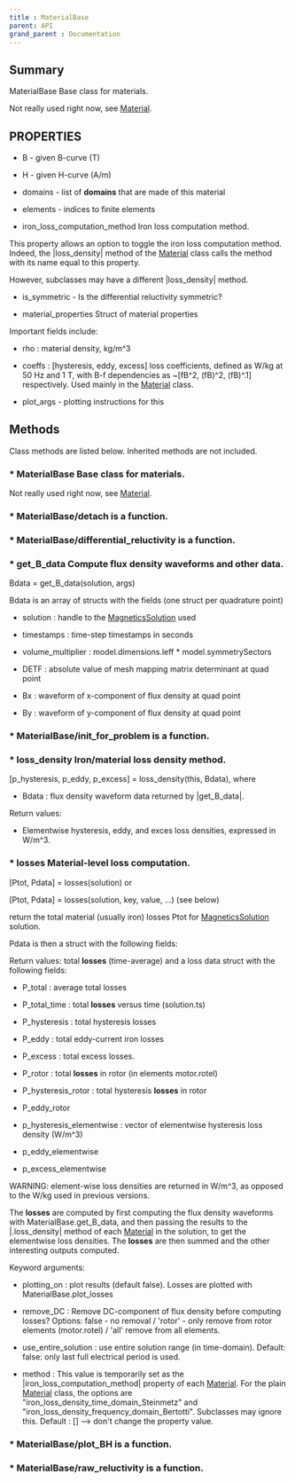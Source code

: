 ```yaml
---
title : MaterialBase
parent: API
grand_parent : Documentation
---
```

## Summary
MaterialBase Base class for materials.

Not really used right now, see [Material](Material.html).
## PROPERTIES
* B - given B-curve (T)

* H - given H-curve (A/m)

* domains - list of **domains** that are made of this material

* elements - indices to finite elements

* iron_loss_computation_method Iron loss computation method.

This property allows an option to toggle the iron loss
computation method. Indeed, the |loss_density| method of the
[Material](Material.html) class calls the method with its name equal to this
property.

However, subclasses may have a different |loss_density| method.

* is_symmetric - Is the differential reluctivity symmetric?

* material_properties Struct of material properties

Important fields include:

* rho : material density, kg/m^3

* coeffs : [hysteresis, eddy, excess] loss coefficients,
defined as W/kg at 50 Hz and 1 T, with B-f dependencies as
~[fB^2, (fB)^2, (fB)^.1] respectively. Used mainly in the
[Material](Material.html) class.

* plot_args - plotting instructions for this

## Methods
Class methods are listed below. Inherited methods are not included.
### * MaterialBase Base class for materials.

Not really used right now, see [Material](Material.html).

### * MaterialBase/detach is a function.

### * MaterialBase/differential_reluctivity is a function.

### * get_B_data Compute flux density waveforms and other data.

Bdata = get_B_data(solution, args)

Bdata is an array of structs with the fields (one struct per quadrature
point)

* solution : handle to the [MagneticsSolution](MagneticsSolution.html) used

* timestamps : time-step timestamps in seconds

* volume_multiplier : model.dimensions.leff * model.symmetrySectors

* DETF : absolute value of mesh mapping matrix determinant at quad point

* Bx : waveform of x-component of flux density at quad point

* By : waveform of y-component of flux density at quad point

### * MaterialBase/init_for_problem is a function.

### * loss_density Iron/material loss density method.

[p_hysteresis, p_eddy, p_excess] = loss_density(this, Bdata), where

* Bdata : flux density waveform data returned by |get_B_data|.

Return values:

* Elementwise hysteresis, eddy, and exces loss densities,
expressed in W/m^3.

### * losses Material-level loss computation.

[Ptot, Pdata] = losses(solution) or

[Ptot, Pdata] = losses(solution, key, value, ...) (see below)

return the total material (usually iron)
losses Ptot for [MagneticsSolution](MagneticsSolution.html) solution.

Pdata is then a struct with the following fields:

Return values: total **losses** (time-average) and a loss data struct with
the following fields:

* P_total : average total losses

* P_total_time : total **losses** versus time (solution.ts)

* P_hysteresis : total hysteresis losses

* P_eddy : total eddy-current iron losses

* P_excess : total excess losses.

* P_rotor : total **losses** in rotor (in elements motor.rotel)

* P_hysteresis_rotor : total hysteresis **losses** in rotor

* P_eddy_rotor

* p_hysteresis_elementwise : vector of elementwise hysteresis loss
density (W/m^3)

* p_eddy_elementwise

* p_excess_elementwise

WARNING: element-wise loss densities are returned in W/m^3, as opposed to
the W/kg used in previous versions.

The **losses** are computed by first computing the flux density waveforms
with MaterialBase.get_B_data, and then passing the results to
the |.loss_density| method of each  [Material](Material.html) in the solution, to get the
elementwise loss densities. The **losses** are then summed and  the
other interesting outputs computed.

Keyword arguments:

* plotting_on : plot results (default false). Losses are plotted with
MaterialBase.plot_losses

* remove_DC : Remove DC-component of flux density before computing
losses? Options: false - no removal / 'rotor' - only remove from rotor
elements (motor.rotel) / 'all' remove from all elements.

* use_entire_solution : use entire solution range (in time-domain).
Default: false: only last full electrical period is used.

* method : This value is temporarily set as the
|iron_loss_computation_method| property of each [Material](Material.html). For the plain
[Material](Material.html) class, the options are
"iron_loss_density_time_domain_Steinmetz" and
"iron_loss_density_frequency_domain_Bertotti". Subclasses may ignore
this. Default : [] --> don't change the property value.

### * MaterialBase/plot_BH is a function.

### * MaterialBase/raw_reluctivity is a function.

